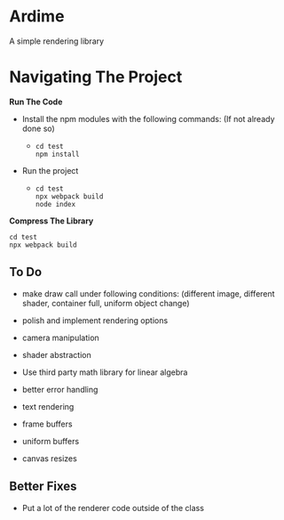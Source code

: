 # Ardime

A simple rendering library

# Navigating The Project

**Run The Code**

* Install the npm modules with the following commands: (If not already done so)

  * ```
    cd test
    npm install
    ```

* Run the project

  * ```
    cd test
    npx webpack build
    node index
    ```

**Compress The Library**

```
cd test
npx webpack build
```

## To Do

* make draw call under following conditions: (different image, different shader, container full, uniform object change)
* polish and implement rendering options
* camera manipulation
* shader abstraction
* Use third party math library for linear algebra
* better error handling
* text rendering

* frame buffers
* uniform buffers



* canvas resizes



## Better Fixes

* Put a lot of the renderer code outside of the class